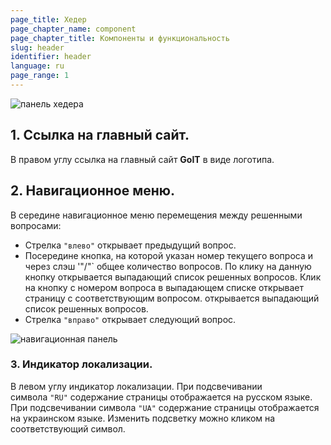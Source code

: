 ```yaml
---
page_title: Хедер
page_chapter_name: component
page_chapter_title: Компоненты и функциональность
slug: header
identifier: header
language: ru
page_range: 1
---
```

![панель хедера](/img/header1.jpeg)

## 1. Ссылка на главный сайт.

В правом углу ссылка на главный сайт **GoIT** в виде логотипа.

## 2. Навигационное меню.

В середине навигационное меню перемещения между решенными вопросами:

* Стрелка `"влево"` открывает предыдущий вопрос.
* Посередине кнопка, на которой указан номер текущего вопроса и через слэш '"/"` общее количество вопросов. По клику на данную кнопку открывается выпадающий список решенных вопросов. Клик на кнопку с номером вопроса в выпадающем списке открывает страницу с соответствующим вопросом. открывается выпадающий список решенных вопросов.
* Стрелка `"вправо"` открывает следующий вопрос.

![навигационная панель](/img/header2.jpg)

### 3. Индикатор локализации.​

В левом углу индикатор локализации. При подсвечивании символа `"RU"` содержание страницы отображается на русском языке. При подсвечивании символа `"UA"` содержание страницы отображается на украинском языке. Изменить подсветку можно кликом на соответствующий символ.
